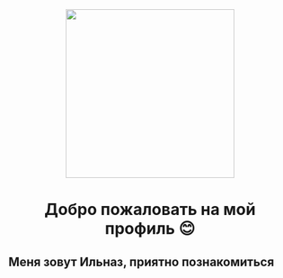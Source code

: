 <div align="center">
  <img height="300" src="https://github.com/Rock4ik/Rock4ik/blob/main/ukinami-yuzuhas-pixelated-lofi-moewalls-com.gif" />
</div>

###

<h1 align="center">Добро пожаловать на мой профиль 😊</h1>
<h2>Меня зовут Ильназ, приятно познакомиться</h2>
